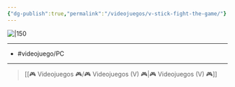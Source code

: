 ```yaml
---
{"dg-publish":true,"permalink":"/videojuegos/v-stick-fight-the-game/"}
---
```



![|150](https://images.igdb.com/igdb/image/upload/t_cover_big/co1ucx.jpg)

---

- #videojuego/PC 

---

> [[🎮 Videojuegos 🎮/🎮 Videojuegos (V) 🎮\|🎮 Videojuegos (V) 🎮]]